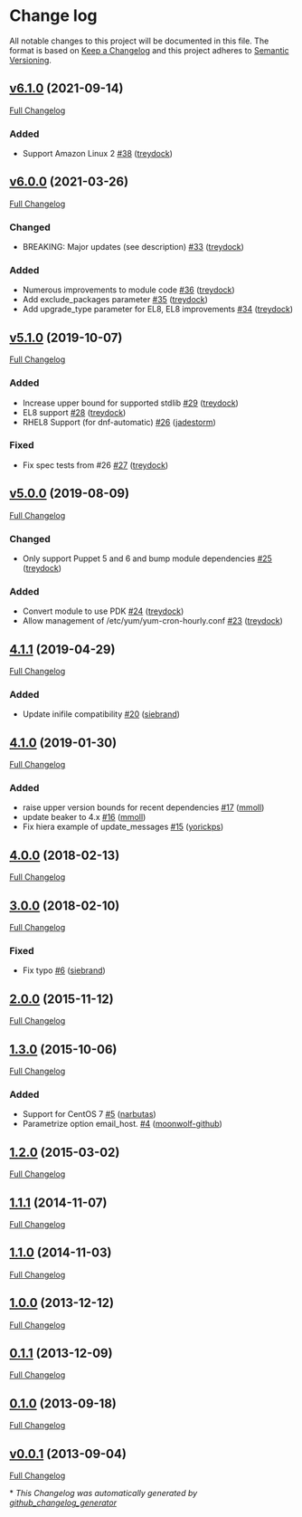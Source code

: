 # Change log

All notable changes to this project will be documented in this file. The format is based on [Keep a Changelog](http://keepachangelog.com/en/1.0.0/) and this project adheres to [Semantic Versioning](http://semver.org).

## [v6.1.0](https://github.com/treydock/puppet-yum_cron/tree/v6.1.0) (2021-09-14)

[Full Changelog](https://github.com/treydock/puppet-yum_cron/compare/v6.0.0...v6.1.0)

### Added

- Support Amazon Linux 2 [\#38](https://github.com/treydock/puppet-yum_cron/pull/38) ([treydock](https://github.com/treydock))

## [v6.0.0](https://github.com/treydock/puppet-yum_cron/tree/v6.0.0) (2021-03-26)

[Full Changelog](https://github.com/treydock/puppet-yum_cron/compare/v5.1.0...v6.0.0)

### Changed

- BREAKING: Major updates \(see description\) [\#33](https://github.com/treydock/puppet-yum_cron/pull/33) ([treydock](https://github.com/treydock))

### Added

- Numerous improvements to module code [\#36](https://github.com/treydock/puppet-yum_cron/pull/36) ([treydock](https://github.com/treydock))
- Add exclude\_packages parameter [\#35](https://github.com/treydock/puppet-yum_cron/pull/35) ([treydock](https://github.com/treydock))
- Add upgrade\_type parameter for EL8, EL8 improvements [\#34](https://github.com/treydock/puppet-yum_cron/pull/34) ([treydock](https://github.com/treydock))

## [v5.1.0](https://github.com/treydock/puppet-yum_cron/tree/v5.1.0) (2019-10-07)

[Full Changelog](https://github.com/treydock/puppet-yum_cron/compare/v5.0.0...v5.1.0)

### Added

- Increase upper bound for supported stdlib [\#29](https://github.com/treydock/puppet-yum_cron/pull/29) ([treydock](https://github.com/treydock))
- EL8 support [\#28](https://github.com/treydock/puppet-yum_cron/pull/28) ([treydock](https://github.com/treydock))
- RHEL8 Support \(for dnf-automatic\) [\#26](https://github.com/treydock/puppet-yum_cron/pull/26) ([jadestorm](https://github.com/jadestorm))

### Fixed

- Fix spec tests from \#26 [\#27](https://github.com/treydock/puppet-yum_cron/pull/27) ([treydock](https://github.com/treydock))

## [v5.0.0](https://github.com/treydock/puppet-yum_cron/tree/v5.0.0) (2019-08-09)

[Full Changelog](https://github.com/treydock/puppet-yum_cron/compare/4.1.1...v5.0.0)

### Changed

- Only support Puppet 5 and 6 and bump module dependencies [\#25](https://github.com/treydock/puppet-yum_cron/pull/25) ([treydock](https://github.com/treydock))

### Added

- Convert module to use PDK [\#24](https://github.com/treydock/puppet-yum_cron/pull/24) ([treydock](https://github.com/treydock))
- Allow management of /etc/yum/yum-cron-hourly.conf [\#23](https://github.com/treydock/puppet-yum_cron/pull/23) ([treydock](https://github.com/treydock))

## [4.1.1](https://github.com/treydock/puppet-yum_cron/tree/4.1.1) (2019-04-29)

[Full Changelog](https://github.com/treydock/puppet-yum_cron/compare/4.1.0...4.1.1)

### Added

- Update inifile compatibility [\#20](https://github.com/treydock/puppet-yum_cron/pull/20) ([siebrand](https://github.com/siebrand))

## [4.1.0](https://github.com/treydock/puppet-yum_cron/tree/4.1.0) (2019-01-30)

[Full Changelog](https://github.com/treydock/puppet-yum_cron/compare/4.0.0...4.1.0)

### Added

- raise upper version bounds for recent dependencies [\#17](https://github.com/treydock/puppet-yum_cron/pull/17) ([mmoll](https://github.com/mmoll))
- update beaker to 4.x [\#16](https://github.com/treydock/puppet-yum_cron/pull/16) ([mmoll](https://github.com/mmoll))
- Fix hiera example of update\_messages [\#15](https://github.com/treydock/puppet-yum_cron/pull/15) ([yorickps](https://github.com/yorickps))

## [4.0.0](https://github.com/treydock/puppet-yum_cron/tree/4.0.0) (2018-02-13)

[Full Changelog](https://github.com/treydock/puppet-yum_cron/compare/3.0.0...4.0.0)

## [3.0.0](https://github.com/treydock/puppet-yum_cron/tree/3.0.0) (2018-02-10)

[Full Changelog](https://github.com/treydock/puppet-yum_cron/compare/2.0.0...3.0.0)

### Fixed

- Fix typo [\#6](https://github.com/treydock/puppet-yum_cron/pull/6) ([siebrand](https://github.com/siebrand))

## [2.0.0](https://github.com/treydock/puppet-yum_cron/tree/2.0.0) (2015-11-12)

[Full Changelog](https://github.com/treydock/puppet-yum_cron/compare/1.3.0...2.0.0)

## [1.3.0](https://github.com/treydock/puppet-yum_cron/tree/1.3.0) (2015-10-06)

[Full Changelog](https://github.com/treydock/puppet-yum_cron/compare/1.2.0...1.3.0)

### Added

- Support for CentOS 7 [\#5](https://github.com/treydock/puppet-yum_cron/pull/5) ([narbutas](https://github.com/narbutas))
- Parametrize option email\_host. [\#4](https://github.com/treydock/puppet-yum_cron/pull/4) ([moonwolf-github](https://github.com/moonwolf-github))

## [1.2.0](https://github.com/treydock/puppet-yum_cron/tree/1.2.0) (2015-03-02)

[Full Changelog](https://github.com/treydock/puppet-yum_cron/compare/1.1.1...1.2.0)

## [1.1.1](https://github.com/treydock/puppet-yum_cron/tree/1.1.1) (2014-11-07)

[Full Changelog](https://github.com/treydock/puppet-yum_cron/compare/1.1.0...1.1.1)

## [1.1.0](https://github.com/treydock/puppet-yum_cron/tree/1.1.0) (2014-11-03)

[Full Changelog](https://github.com/treydock/puppet-yum_cron/compare/1.0.0...1.1.0)

## [1.0.0](https://github.com/treydock/puppet-yum_cron/tree/1.0.0) (2013-12-12)

[Full Changelog](https://github.com/treydock/puppet-yum_cron/compare/0.1.1...1.0.0)

## [0.1.1](https://github.com/treydock/puppet-yum_cron/tree/0.1.1) (2013-12-09)

[Full Changelog](https://github.com/treydock/puppet-yum_cron/compare/0.1.0...0.1.1)

## [0.1.0](https://github.com/treydock/puppet-yum_cron/tree/0.1.0) (2013-09-18)

[Full Changelog](https://github.com/treydock/puppet-yum_cron/compare/v0.0.1...0.1.0)

## [v0.0.1](https://github.com/treydock/puppet-yum_cron/tree/v0.0.1) (2013-09-04)

[Full Changelog](https://github.com/treydock/puppet-yum_cron/compare/9aa4945e471387d8102ffa03f3f85d20a10d74f0...v0.0.1)



\* *This Changelog was automatically generated by [github_changelog_generator](https://github.com/github-changelog-generator/github-changelog-generator)*
